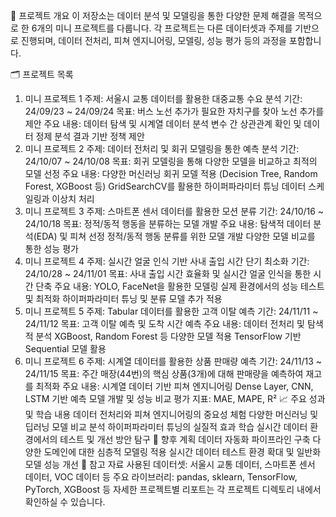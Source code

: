 📑 프로젝트 개요
이 저장소는 데이터 분석 및 모델링을 통한 다양한 문제 해결을 목적으로 한 6개의 미니 프로젝트를 다룹니다. 각 프로젝트는 다른 데이터셋과 주제를 기반으로 진행되며, 데이터 전처리, 피쳐 엔지니어링, 모델링, 성능 평가 등의 과정을 포함합니다.

🗂 프로젝트 목록
1. 미니 프로젝트 1
주제: 서울시 교통 데이터를 활용한 대중교통 수요 분석
기간: 24/09/23 ~ 24/09/24
목표: 버스 노선 추가가 필요한 자치구를 찾아 노선 추가를 제안
주요 내용:
데이터 탐색 및 시계열 데이터 분석
변수 간 상관관계 확인 및 데이터 정제
분석 결과 기반 정책 제안
2. 미니 프로젝트 2
주제: 데이터 전처리 및 회귀 모델링을 통한 예측 분석
기간: 24/10/07 ~ 24/10/08
목표: 회귀 모델링을 통해 다양한 모델을 비교하고 최적의 모델 선정
주요 내용:
다양한 머신러닝 회귀 모델 적용 (Decision Tree, Random Forest, XGBoost 등)
GridSearchCV를 활용한 하이퍼파라미터 튜닝
데이터 스케일링과 이상치 처리
3. 미니 프로젝트 3
주제: 스마트폰 센서 데이터를 활용한 모션 분류
기간: 24/10/16 ~ 24/10/18
목표: 정적/동적 행동을 분류하는 모델 개발
주요 내용:
탐색적 데이터 분석(EDA) 및 피쳐 선정
정적/동적 행동 분류를 위한 모델 개발
다양한 모델 비교를 통한 성능 평가
4. 미니 프로젝트 4
주제: 실시간 얼굴 인식 기반 사내 출입 시간 단기 최소화
기간: 24/10/28 ~ 24/11/01
목표: 사내 출입 시간 효율화 및 실시간 얼굴 인식을 통한 시간 단축
주요 내용:
YOLO, FaceNet을 활용한 모델링
실제 환경에서의 성능 테스트 및 최적화
하이퍼파라미터 튜닝 및 분류 모델 추가 적용
5. 미니 프로젝트 5
주제: Tabular 데이터를 활용한 고객 이탈 예측
기간: 24/11/11 ~ 24/11/12
목표: 고객 이탈 예측 및 도착 시간 예측
주요 내용:
데이터 전처리 및 탐색적 분석
XGBoost, Random Forest 등 다양한 모델 적용
TensorFlow 기반 Sequential 모델 활용
6. 미니 프로젝트 6
주제: 시계열 데이터를 활용한 상품 판매량 예측
기간: 24/11/13 ~ 24/11/15
목표: 주간 매장(44번)의 핵심 상품(3개)에 대해 판매량을 예측하여 재고를 최적화
주요 내용:
시계열 데이터 기반 피쳐 엔지니어링
Dense Layer, CNN, LSTM 기반 예측 모델 개발 및 성능 비교
평가 지표: MAE, MAPE, R²
📈 주요 성과 및 학습 내용
데이터 전처리와 피쳐 엔지니어링의 중요성 체험
다양한 머신러닝 및 딥러닝 모델 비교 분석
하이퍼파라미터 튜닝의 실질적 효과 학습
실시간 데이터 환경에서의 테스트 및 개선 방안 탐구
🚀 향후 계획
데이터 자동화 파이프라인 구축
다양한 도메인에 대한 심층적 모델링 적용
실시간 데이터 테스트 환경 확대 및 일반화 모델 성능 개선
📜 참고 자료
사용된 데이터셋: 서울시 교통 데이터, 스마트폰 센서 데이터, VOC 데이터 등
주요 라이브러리: pandas, sklearn, TensorFlow, PyTorch, XGBoost 등
자세한 프로젝트별 리포트는 각 프로젝트 디렉토리 내에서 확인하실 수 있습니다.
